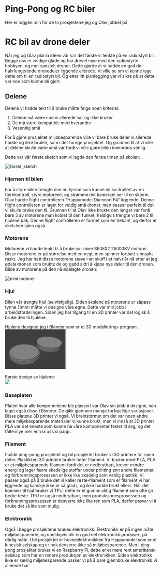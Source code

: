 # Ping-Pong og RC biler

Her er loggen min for de to prosjektene jeg og Olav jobbet på

# RC bil av drone deler

Når jeg og Olav planla ideen vår var det første vi tenkte på en radiostyrt bil. Begge oss er veldige glade og har drevet mye med den radiostyrte hobbyen, og mer spesielt droner. Dette gjorde at vi hadde en god del halvfungerende dronedeler liggende allerede. Vi ville se om vi kunne lage dette om til en radiostyrt bil. Og etter litt planlegging var vi sikre på at dette var noe som kunne bli gjort.

## Delene
Delene vi hadde tekt til å bruke måtte følge noen kriterier.

1. Delene må være noe vi allerede har og ikke bruker
2. De må være kompatible med hverandre
3. Vesentlig små

For å gjøre prosjektet miljøbesparende ville vi bare bruke deler vi allerede hadde og ikke brukte, som i det forrige prosjektet. Og grunnen til at vi ville at delene skulle være små var fordi vi ville gjøre bilen innendørs venlig.

Dette var vår første sketch som vi lagde den første timen på skolen:  

<img src="https://github.com/simen64/Design-og-redesign/blob/8a3dd155cd754b0f11e5aec8ad47cc14194f60db/Ping-Pong-Skyter/Bilder/f%C3%B8rste_sketch.png" alt="første_sketch" width="300"/>

### Hjernen til bilen
For å styre bilen trengte den en hjerne som kunne bli kontrollert av en fjernkontroll, styre motorene, og strømme det kameraet ser til en skjerm. Olav hadde flight controlleren "Happymodel Diamond F4" liggende. Denne flight controlleren er laget for veldig små droner, men passer perfekt til det vi skulle bruke den til. Grunnen til at Olav ikke brukte den lenger var fordi bare 3 av motorene man koblet til den funket, heldigvis trengte vi bare 2 til hjulene bak. Denne flight controlleren er formet som en trekant, og derfor er sketchen sånn også.  

### Motorene

Motorene vi hadde tenkt til å bruke var mine SE0802 25000KV motorer. Disse motorene er på størrelse med en negl, men spinner fortsatt sinnsykt raskt. Jeg har hatt disse motorene støve i en skuff i et halvt år nå etter at jeg ødela dronen som brukte de og gadd aldri å kjøpe nye deler til den dronen. Bilde av motorene på den nå ødelagte dronen:  

<img src="https://lh3.googleusercontent.com/pw/ABLVV84TbH9ZR_z543i-Z8-YDLgNcK7mhuvHnkEjKgpVQccEPUVWNsHXVU5qRkuWAciQqSBgcIU8XsfmJgD7ot5rh2dW1PSOoQNT2_ow-o29t1nuw3IEuPwq8omGjJikPwKNbndyAY2R2Q8BrtwfZNya6fgu9RRyi2Bh6ClmrhpdLscKzZ7HOdDaRUh0Efx-EmMExnSxx-ZQamZwFuPFm8VLLbvlHVHrJ-eQlNIyJJvThYwxYiYehTI0jM2HaTVEL3Ub67m9gROKMGuXkcn6Vu_8_v8KmCgFmyxJcd1VUg5c9PzicMAXogxA1qSeum8S5o6XcBqrXxVFv_a5sh64fXXmPP5-ktfsaAwM9RAjtGBuJdnP8ee4GSGFmwu50NhTiMm3sGRPFNPLpUZq7DRVO7I5WGK_cpUa-iigUzQpjiI9g8_7pz2fkJh6Zfv5r2TBL-wQpdoW0IqOa-ftiPqIF5Nt7OWHCMQbt5mALfoY9SonKgV1ljoNEQ222hyswUK7OydvsFIx4ODO9U89_g70O1757ZI-aT9bO5wPISHAI2n4vcEnC4wbuEB8vRPM2iTWKKzv8zblD4MvmN5qfvp-kV61ff77-f97H70-dkwS2ETFgRkMljpuiWCi_cbl7plpAtiRdiWCycXntcKD99UxzfmkHRJCkJgNdIcV9ZbWWns0sYtC8CP4waKD7JA_7K7BI1nA_z5QAfoJPiK721a1tmxhhMDT3LQZgohG4SitK64FDVxFazTAdJZ3MJholu2-GY6FEr5E-uuM2ylKGhqZ1aJ862Al7mynhxvPf-oTgjiNVyNbwGRk2X5BAtmk0IG-IAtiXPjFIDh6uRk6CqJHm2uHTrZCnobrQApr3C_ErJNVATW-78g323zFW7r_qvW923HvX48Q_lJdkBN_MIzj2P2RFPCD=w957-h1276-s-no?authuser=0" alt="mini motorer" width="300"/>

### Hjul

Bilen vår trengte hjul (selvfølgelig). Siden akslene på motorene er såpass tynne (1mm) måtte vi designe våre egne. Dette var min jobb i arbeidsfordelingen. Siden jeg har tilgang til en 3D printer var det logisk å bruke den til hjulene.

Hjulene designet jeg i Blender som er et 3D modellerings program.  
<img src="https://github.com/simen64/Design-og-redesign/blob/24dfc4fab3e4336f6be5f8a7d6a5662a024ef653/Ping-Pong-Skyter/Bilder/blender_hjul.png" alt="hjul i blender" width="200"/>

Første design av hjulene:  
<img src="https://lh3.googleusercontent.com/pw/ABLVV84Kkg6J9fGG8RDDcId9mRwQnOL_x4_xeHydLDUamEH6NoDyJqMfomxH3ee1eZ-x2kVMGE01ed0AjG5rklOVqAubydxj2wgUuGPuDe21RGWZ4uiTb8k7S5vH2TbBFybfISF828sWaVuQwxnC2ldu_agAoCWjbyScLH8D7Bp2rCNau1Llxh3zaOFa9IPKYxg313QpuTa30wNpvuxt_8PtXVm4hSnAZA19eADLndhGoMXBWyZYGo96ocqJNRmfi9Gl1VQewaanHuRa6w1pA0qqIejG29TqMYpvDT2IsO-IEd3dVbN26bD8ayqjUQVs7o_cdlJ3j8BxoKYOMqrxLrUF50LZmmOzbFiXzynbU7PX_259lclSxkwSFNaM6aUEYVJhRueAT8eMA4MjjGtvqte3KdHAupa0squ8M5UltdD_pAYAhyWxSwci8MW6eGWi7W12olxLHQ2iNXreGtfOBtfdFG2HjocIrolOf7zz78Ddbhx4p3r2irOnSy7R42_AU47WsFbsMsfIuWFgM-TQEinr2T4siO5kf-qR9DsNSs4T3JFHwVrnXQPfEXAn6IPZr_vqnpDj0pDb5QVsvK4I0jl7CqsCTmJcT9icOouFWvTcM9Yps9bn-zY1GzM5J_zeTrzmag2kIbU4quI2MI0jBeQ8UeXfFgH7Vfvv9ZnCVtJtgCZoWwJCMM98Z_lVdMJA4RtkhNuIs38RYGrjJ7Gz34Se1lseR3KVWEDxgXaduzOBv3l3pO8cXKVI4g68afduqTVKac9PHgogIaaG9nJwVVorSONKETeBcgb5A9WjmecuITqWjdq_ncxJhsmY-o6L7_pYdKXe39oAABvdaGkKLBtO4lBcvGb2qtRjEBPwrp4wqcOimYGfjQliMxGLihrieK_f14n9__dPymi6Yy_4iiN-HRfb=w961-h1276-s-no?authuser=0" width="200">


### Baseplaten

Platen hvor alle komponentene ble plassert var Olav sin jobb å designe, han laget også disse i Blender. De gikk gjennom mange forksjellige variasjoner. Disse platene 3D printet vi også. Vi brainstormet om det var noen andre mere miljøbesparende materialer vi kunne brukt, men vi innså at 3D printet PLA var det eneste som kunne ha våre komponenter festet til seg, og det tålte mye mer enn la oss si papp.

### Filament

I både ping-pong prosjektet og bil prosjektet bruker vi 3D printere for noen deler. Plastikken 3D printere bruker heter filament. Vi bruker mest PLA, PLA er et miljøbesparende filament fordi det er nedbrytbart, krever mindre energi og lager færre skadelige stoffer under printing enn andre filamenter, og forbrenningsprosessen er ikke like skadelig som vanlig plastikk. Vi passer også på å bruke det vi kaller reste-filament som er filament vi har liggende og kanskje ikke er så glad i, og ikke hadde brukt ellers. Når det kommer til hjul bruker vi TPU, dette er et gummi aktig filament som ofte gir bedre feste. TPU er også nedbrytbart, men produksjonesprosessen og forbrenningsprosessen er desverre ikke like ren som PLA, derfor prøver vi å bruke det så lite som mulig.

### Elektronikk

Også i begge prosjektene brukes elektronikk. Elektronikk er på ingen måte miljøbesparende, og uheldigvis blir en god del elektronikk produsert på dårlig måte. I bil prosjektet er hovedelektronikken fra Happymodel som er et kinesisk selskap og er nok devserre ikke så miljøbesparende. Men i ping-pong prosjektet bruker vi en Raspberry Pi, dette er et mere rent amerikansk selskap som har en renere produksjon av elektronikken. Siden elektronikk ikke er særlig miljøbesparende passer vi på å bare gjennbruke elektronikk vi allerede har.